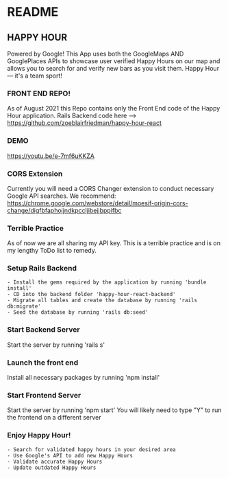 # README

## HAPPY HOUR 
Powered by Google! This App uses both the GoogleMaps AND GooglePlaces APIs to showcase user verified Happy Hours on our map and allows you to search for and verify new bars as you visit them. Happy Hour — it's a team sport! 

### FRONT END REPO!   
As of August 2021 this Repo contains only the Front End code of the Happy Hour application. Rails Backend code here --> https://github.com/zoeblairfriedman/happy-hour-react 

### DEMO
https://youtu.be/e-7mf6uKKZA

### CORS Extension
Currently you will need a CORS Changer extension to conduct necessary Google API searches. We recommend: https://chrome.google.com/webstore/detail/moesif-origin-cors-change/digfbfaphojjndkpccljibejjbppifbc

### Terrible Practice
As of now we are all sharing my API key. This is a terrible practice and is on my lengthy ToDo list to remedy.

### Setup Rails Backend
    - Install the gems required by the application by running 'bundle install'
    - CD into the backend folder 'happy-hour-react-backend'
    - Migrate all tables and create the database by running 'rails db:migrate'
    - Seed the database by running 'rails db:seed'

### Start Backend Server
Start the server by running 'rails s'

### Launch the front end 
Install all necessary packages by running 'npm install'

### Start Frontend Server
Start the server by running 'npm start'
You will likely need to type "Y" to run the frontend on a different server

### Enjoy Happy Hour!
    - Search for validated happy hours in your desired area
    - Use Google's API to add new Happy Hours 
    - Validate accurate Happy Hours
    - Update outdated Happy Hours


